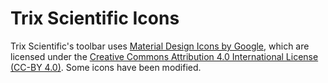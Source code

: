 # Trix Scientific Icons

Trix Scientific's toolbar uses [Material Design Icons by Google][1], which are licensed under the [Creative Commons Attribution 4.0 International License (CC-BY 4.0)][2]. Some icons have been modified.

[1]: https://github.com/google/material-design-icons
[2]: https://github.com/google/material-design-icons/blob/master/LICENSE
